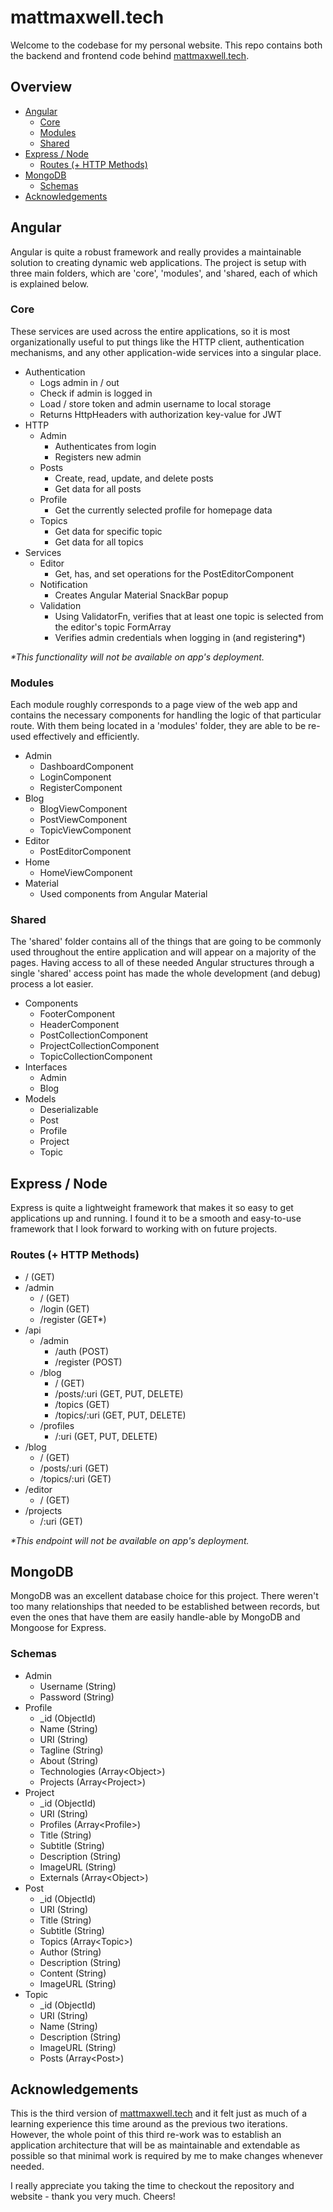 # mattmaxwell.tech

Welcome to the codebase for my personal website. This repo contains both the backend and frontend code behind [mattmaxwell.tech](https://mattmaxwell.tech). 

## Overview

- [Angular](#Angular)
    - [Core](#Core)
    - [Modules](#Modules)
    - [Shared](#Shared)
- [Express / Node](#Express-/-Node)
    - [Routes (+ HTTP Methods)](#Routes-(+-HTTP-Methods))
- [MongoDB](#MongoDB)
    - [Schemas](#Schemas)
- [Acknowledgements](#Acknowledgements)

## Angular 

Angular is quite a robust framework and really provides a maintainable solution to creating dynamic web applications. The project is setup with three main folders, which are 'core', 'modules', and 'shared, each of which is explained below.

### Core

These services are used across the entire applications, so it is most organizationally useful to put things like the HTTP client, authentication mechanisms, and any other application-wide services into a singular place.

- Authentication
    - Logs admin in / out
    - Check if admin is logged in
    - Load / store token and admin username to local storage
    - Returns HttpHeaders with authorization key-value for JWT
- HTTP
    - Admin
        - Authenticates from login
        - Registers new admin
    - Posts
        - Create, read, update, and delete posts
        - Get data for all posts
    - Profile
        - Get the currently selected profile for homepage data
    - Topics
        - Get data for specific topic
        - Get data for all topics
- Services
    - Editor
        - Get, has, and set operations for the PostEditorComponent
    - Notification
        - Creates Angular Material SnackBar popup
    - Validation
        - Using ValidatorFn, verifies that at least one topic is selected from the editor's topic FormArray
        - Verifies admin credentials when logging in (and registering*)

_\*This functionality will not be available on app's deployment._

### Modules

Each module roughly corresponds to a page view of the web app and contains the necessary components for handling the logic of that particular route. With them being located in a 'modules' folder, they are able to be re-used effectively and efficiently.

- Admin
    - DashboardComponent
    - LoginComponent
    - RegisterComponent
- Blog
    - BlogViewComponent
    - PostViewComponent
    - TopicViewComponent
- Editor
    - PostEditorComponent
- Home
    - HomeViewComponent
- Material
    - Used components from Angular Material

### Shared

The 'shared' folder contains all of the things that are going to be commonly used throughout the entire application and will appear on a majority of the pages. Having access to all of these needed Angular structures through a single 'shared' access point has made the whole development (and debug) process a lot easier.

- Components
    - FooterComponent
    - HeaderComponent
    - PostCollectionComponent
    - ProjectCollectionComponent
    - TopicCollectionComponent
- Interfaces
    - Admin
    - Blog
- Models
    - Deserializable
    - Post
    - Profile 
    - Project
    - Topic

## Express / Node

Express is quite a lightweight framework that makes it so easy to get applications up and running. I found it to be a smooth and easy-to-use framework that I look forward to working with on future projects.

### Routes (+ HTTP Methods)

- / (GET)
- /admin
    - / (GET)
    - /login (GET)
    - /register (GET*)
- /api
    - /admin
        - /auth (POST)
        - /register (POST)
    - /blog
        - / (GET)
        - /posts/:uri (GET, PUT, DELETE)
        - /topics (GET)
        - /topics/:uri (GET, PUT, DELETE)
    - /profiles
        - /:uri (GET, PUT, DELETE)
- /blog
    - / (GET)
    - /posts/:uri (GET)
    - /topics/:uri (GET)
- /editor
    - / (GET)
- /projects
    - /:uri (GET)

_\*This endpoint will not be available on app's deployment._

## MongoDB

MongoDB was an excellent database choice for this project. There weren't too many relationships that needed to be established between records, but even the ones that have them are easily handle-able by MongoDB and Mongoose for Express.

### Schemas

- Admin
    - Username (String)
    - Password (String)
- Profile
    - _id (ObjectId)
    - Name (String)
    - URI (String)
    - Tagline (String)
    - About (String)
    - Technologies (Array\<Object>)
    - Projects (Array\<Project>)
- Project
    - _id (ObjectId)
    - URI (String)
    - Profiles (Array\<Profile>)
    - Title (String)
    - Subtitle (String)
    - Description (String)
    - ImageURL (String)
    - Externals (Array\<Object>)
- Post
    - _id (ObjectId)
    - URI (String)
    - Title (String)
    - Subtitle (String)
    - Topics (Array\<Topic>)
    - Author (String)
    - Description (String)
    - Content (String)
    - ImageURL (String)
- Topic
    - _id (ObjectId)
    - URI (String)
    - Name (String)
    - Description (String)
    - ImageURL (String)
    - Posts (Array\<Post>)

## Acknowledgements

This is the third version of [mattmaxwell.tech](https://mattmaxwell.tech) and it felt just as much of a learning experience this time around as the previous two iterations. However, the whole point of this third re-work was to establish an application architecture that will be as maintainable and extendable as possible so that minimal work is required by me to make changes whenever needed. 

I really appreciate you taking the time to checkout the repository and website - thank you very much. Cheers!
